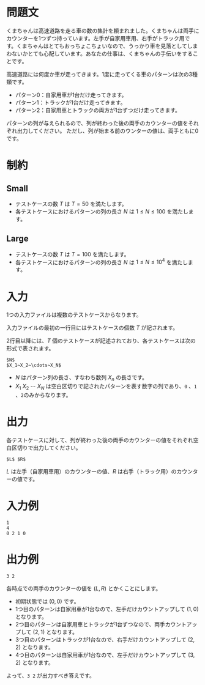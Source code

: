 # 問題文

くまちゃんは高速道路を走る車の数の集計を頼まれました。くまちゃんは両手にカウンターを1つずつ持っています。左手が自家用車用、右手がトラック用です。くまちゃんはとてもおっちょこちょいなので、うっかり車を見落としてしまわないかとても心配しています。あなたの仕事は、くまちゃんの手伝いをすることです。

高速道路には何度か車が走ってきます。1度に走ってくる車のパターンは次の3種類です。

- パターン0：自家用車が1台だけ走ってきます。
- パターン1：トラックが1台だけ走ってきます。
- パターン2：自家用車とトラックの両方が1台ずつだけ走ってきます。

パターンの列が与えられるので、列が終わった後の両手のカウンターの値をそれぞれ出力してください。
ただし、列が始まる前のウンターの値は、両手ともに0です。

# 制約

## Small
- テストケースの数 $T$ は $T = 50$ を満たします。
- 各テストケースにおけるパターンの列の長さ $N$ は $1 \leq N \leq 100$ を満たします。

## Large
- テストケースの数 $T$ は $T = 100$ を満たします。
- 各テストケースにおけるパターンの列の長さ $N$ は $1 \leq N \leq 10^4$ を満たします。

# 入力

1つの入力ファイルは複数のテストケースからなります。

入力ファイルの最初の一行目にはテストケースの個数 $T$ が記されます。

2行目以降には、$T$ 個のテストケースが記述されており、各テストケースは次の形式で表されます。

```
$N$
$X_1~X_2~\cdots~X_N$
```

- $N$ はパターン列の長さ、すなわち数列 $X_n$ の長さです。
- $X_1~X_2~\cdots~X_N$ は空白区切りで記されたパターンを表す数字の列であり、`0` 、`1` 、`2`のみからなります。

# 出力

各テストケースに対して、列が終わった後の両手のカウンターの値をそれぞれ空白区切りで出力してください。

```
$L$ $R$

```

$L$ は左手（自家用車用）のカウンターの値、$R$ は右手（トラック用）のカウンターの値です。

# 入力例

```
1
4
0 2 1 0
```

# 出力例

```
3 2
```

各時点での両手のカウンターの値を $(L, R)$ とかくことにします。

- 初期状態では $(0, 0)$ です。
- 1つ目のパターンは自家用車が1台なので、左手だけカウントアップして $(1, 0)$ となります。
- 2つ目のパターンは自家用車とトラックが1台ずつなので、両手カウントアップして $(2, 1)$ となります。
- 3つ目のパターンはトラックが1台なので、右手だけカウントアップして $(2, 2)$ となります。
- 4つ目のパターンは自家用車が1台なので、左手だけカウントアップして $(3, 2)$ となります。

よって、`3 2`  が出力すべき答えです。
